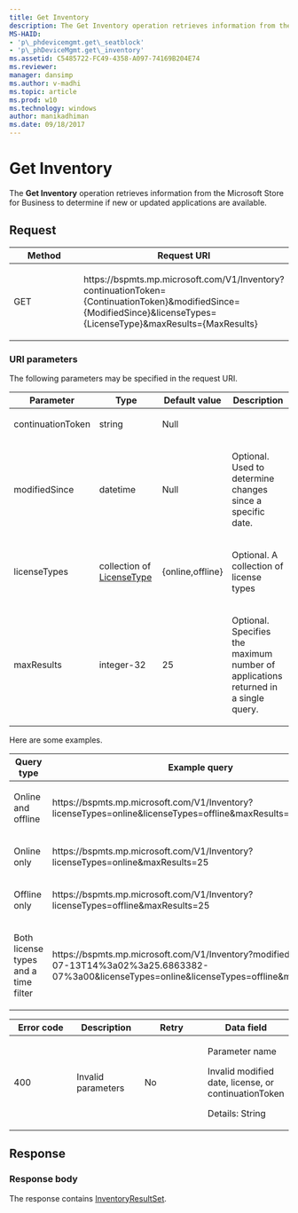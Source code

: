 ```yaml
---
title: Get Inventory
description: The Get Inventory operation retrieves information from the Microsoft Store for Business to determine if new or updated applications are available.
MS-HAID:
- 'p\_phdevicemgmt.get\_seatblock'
- 'p\_phDeviceMgmt.get\_inventory'
ms.assetid: C5485722-FC49-4358-A097-74169B204E74
ms.reviewer: 
manager: dansimp
ms.author: v-madhi
ms.topic: article
ms.prod: w10
ms.technology: windows
author: manikadhiman
ms.date: 09/18/2017
---
```


# Get Inventory

The **Get Inventory** operation retrieves information from the Microsoft Store for Business to determine if new or updated applications are available.

## Request

<table>
<colgroup>
<col width="50%" />
<col width="50%" />
</colgroup>
<thead>
<tr class="header">
<th>Method</th>
<th>Request URI</th>
</tr>
</thead>
<tbody>
<tr class="odd">
<td><p>GET</p></td>
<td><p>https://bspmts.mp.microsoft.com/V1/Inventory?continuationToken={ContinuationToken}&amp;modifiedSince={ModifiedSince}&amp;licenseTypes={LicenseType}&amp;maxResults={MaxResults}</p></td>
</tr>
</tbody>
</table>


 

### URI parameters

The following parameters may be specified in the request URI.

<table>
<colgroup>
<col width="25%" />
<col width="25%" />
<col width="25%" />
<col width="25%" />
</colgroup>
<thead>
<tr class="header">
<th>Parameter</th>
<th>Type</th>
<th>Default value</th>
<th>Description</th>
</tr>
</thead>
<tbody>
<tr class="odd">
<td><p>continuationToken</p></td>
<td><p>string</p></td>
<td><p>Null</p></td>
<td></td>
</tr>
<tr class="even">
<td><p>modifiedSince</p></td>
<td><p>datetime</p></td>
<td><p>Null</p></td>
<td><p>Optional. Used to determine changes since a specific date.</p></td>
</tr>
<tr class="odd">
<td><p>licenseTypes</p></td>
<td><p>collection of <a href="data-structures-windows-store-for-business.md#licensetype" data-raw-source="[LicenseType](data-structures-windows-store-for-business.md#licensetype)">LicenseType</a></p></td>
<td><p>{online,offline}</p></td>
<td><p>Optional. A collection of license types</p></td>
</tr>
<tr class="even">
<td><p>maxResults</p></td>
<td><p>integer-32</p></td>
<td><p>25</p></td>
<td><p>Optional. Specifies the maximum number of applications returned in a single query.</p></td>
</tr>
</tbody>
</table>




Here are some examples.

<table>
<colgroup>
<col width="50%" />
<col width="50%" />
</colgroup>
<thead>
<tr class="header">
<th>Query type</th>
<th>Example query</th>
</tr>
</thead>
<tbody>
<tr class="odd">
<td><p>Online and offline</p></td>
<td><p>https:<span></span>//bspmts.mp.microsoft.com/V1/Inventory?licenseTypes=online&amp;licenseTypes=offline&amp;maxResults=25</p></td>
</tr>
<tr class="even">
<td><p>Online only</p></td>
<td><p>https:<span></span>//bspmts.mp.microsoft.com/V1/Inventory?licenseTypes=online&amp;maxResults=25</p></td>
</tr>
<tr class="odd">
<td><p>Offline only</p></td>
<td><p>https:<span></span>//bspmts.mp.microsoft.com/V1/Inventory?licenseTypes=offline&amp;maxResults=25</p></td>
</tr>
<tr class="even">
<td><p>Both license types and a time filter</p></td>
<td><p>https:<span></span>//bspmts.mp.microsoft.com/V1/Inventory?modifiedSince=2015-07-13T14%3a02%3a25.6863382-07%3a00&amp;licenseTypes=online&amp;licenseTypes=offline&amp;maxResults=25</p></td>
</tr>
</tbody>
</table>




<table>
<colgroup>
<col width="25%" />
<col width="25%" />
<col width="25%" />
<col width="25%" />
</colgroup>
<thead>
<tr class="header">
<th>Error code</th>
<th>Description</th>
<th>Retry</th>
<th>Data field</th>
</tr>
</thead>
<tbody>
<tr class="odd">
<td><p>400</p></td>
<td><p>Invalid parameters</p></td>
<td><p>No</p></td>
<td><p>Parameter name</p>
<p>Invalid modified date, license, or continuationToken</p>
<p>Details: String</p></td>
</tr>
</tbody>
</table>




## Response

### Response body

The response contains [InventoryResultSet](data-structures-windows-store-for-business.md#inventoryresultset).

 






